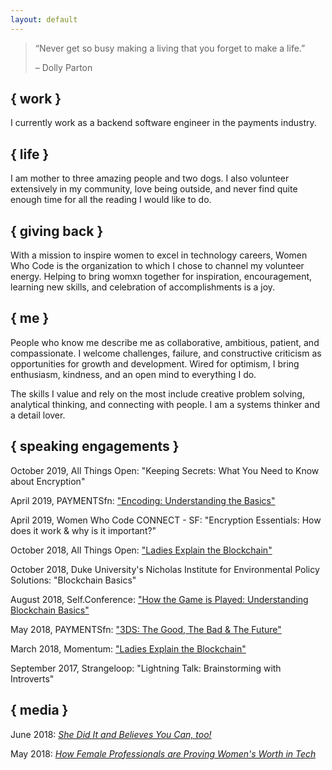 ```yaml
---
layout: default
---
```


> “Never get so busy making a living that you forget to make a life.”
>
> – Dolly Parton


## { work }

I currently work as a backend software engineer in the payments industry.


## { life }

I am mother to three amazing people and two dogs. I also volunteer extensively in my community, love being outside, and never find quite enough time for all the reading I would like to do.


## { giving back }

With a mission to inspire women to excel in technology careers, Women Who Code is the organization to which I chose to channel my volunteer energy. Helping to bring womxn together for inspiration, encouragement, learning new skills, and celebration of accomplishments is a joy.


## { me }

People who know me describe me as collaborative, ambitious, patient, and compassionate. I welcome challenges, failure, and constructive criticism as opportunities for growth and development. Wired for optimism, I bring enthusiasm, kindness, and an open mind to everything I do.

The skills I value and rely on the most include creative problem solving, analytical thinking, and connecting with people. I am a systems thinker and a detail lover.


## { speaking engagements }

October 2019, All Things Open: "Keeping Secrets: What You Need to Know about Encryption"

April 2019, PAYMENTSfn: ["Encoding: Understanding the Basics"](https://www.youtube.com/watch?v=ah4_TXetq0g&feature=youtu.be&list=PLE7tQUdRKcyYqQEEpwgtvuEB883NEGn9S)

April 2019, Women Who Code CONNECT - SF: "Encryption Essentials: How does it work & why is it important?"

October 2018, All Things Open: ["Ladies Explain the Blockchain"](https://www.youtube.com/watch?v=BAISlnTLIeY)

October 2018, Duke University's Nicholas Institute for Environmental Policy Solutions: "Blockchain Basics"

August 2018, Self.Conference: ["How the Game is Played: Understanding Blockchain Basics"](http://selfconference.org/events/4/sessions#speaker_438)

May 2018, PAYMENTSfn: ["3DS: The Good, The Bad & The Future"](https://www.youtube.com/watch?v=rtMnAstvPdo)

March 2018, Momentum: ["Ladies Explain the Blockchain"](https://www.youtube.com/watch?v=W9NnaEHb5ZA)

September 2017, Strangeloop: "Lightning Talk: Brainstorming with Introverts"


## { media }

June 2018: [_She Did It and Believes You Can, too!_](https://medium.com/momentumrdu/she-did-it-and-believes-you-can-too-14e74ff37e84)

May 2018: [_How Female Professionals are Proving Women's Worth in Tech_](https://www.wraltechwire.com/2018/05/24/how-female-professionals-are-proving-womens-worth-in-tech/)


